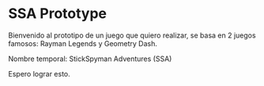 # SSA Prototype
Bienvenido al prototipo de un juego que quiero realizar,
se basa en 2 juegos famosos: Rayman Legends y Geometry Dash.

Nombre temporal: StickSpyman Adventures (SSA)

Espero lograr esto.
